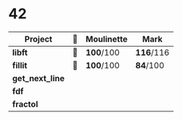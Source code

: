 # 42

Project | :pineapple: | Moulinette | Mark |
----------  | ------------- | ---------- | -------- |
**libft**   | :pineapple: | **100**/100 | **116**/116 |
**fillit**  | :pineapple: | **100**/100 | **84**/100|
**get_next_line** | | | |
**fdf** | | | |
**fractol** | | | |
